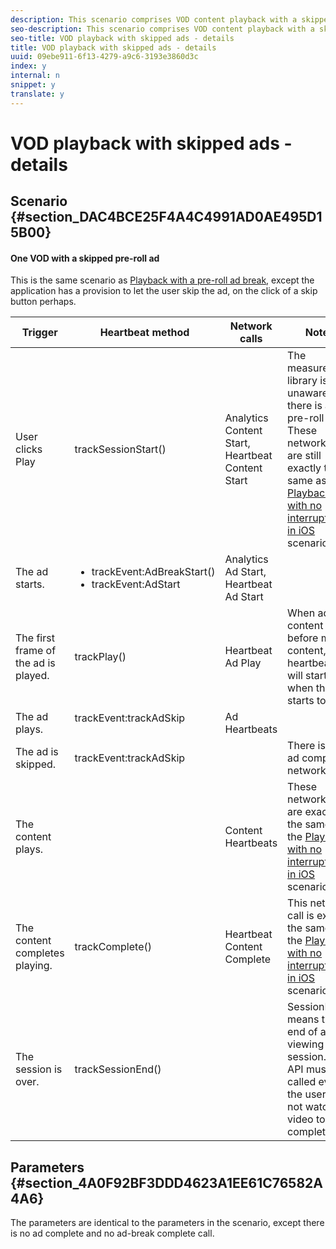 ```yaml
---
description: This scenario comprises VOD content playback with a skipped ad.
seo-description: This scenario comprises VOD content playback with a skipped ad.
seo-title: VOD playback with skipped ads - details
title: VOD playback with skipped ads - details
uuid: 09ebe911-6f13-4279-a9c6-3193e3860d3c
index: y
internal: n
snippet: y
translate: y
---
```


# VOD playback with skipped ads - details


## Scenario {#section_DAC4BCE25F4A4C4991AD0AE495D15B00}


#### One VOD with a skipped pre-roll ad
<table id="table_8308559859FA480C8263DFBBFC716ADB">  
 <desc>
  This is the same scenario as 
  <a href="r_vhl_scenarios_mc-vod-pr-ad-breaks-top.xml#reference_1F38D9E89E0849D19AAD9C45E9CC8F7D" format="dita" scope="local">Playback with a pre-roll ad break</a>, except the application has a provision to let the user skip the ad, on the click of a skip button perhaps. 
 </desc> 
 <thead> 
  <tr> 
   <th colname="col1" class="entry">Trigger</th> 
   <th colname="col2" class="entry">Heartbeat method</th> 
   <th colname="col3" class="entry">Network calls</th> 
   <th colname="col4" class="entry">Notes</th> 
  </tr>
 </thead>
 <tbody> 
  <tr> 
   <td colname="col1">User clicks <span class="uicontrol">Play</span> </td> 
   <td colname="col2"><span class="codeph">trackSessionStart()</span> </td> 
   <td colname="col3">Analytics Content Start, Heartbeat Content Start</td> 
   <td colname="col4">The measurement library is unaware that there is a pre-roll ad. These network calls are still exactly the same as <a href="r_vhl_scenarios_mc-vod-40-no-interup-top.xml#concept_DCD05D528AE642C686C07819C6C18316" format="dita" scope="local">Playback with no interruptions in iOS</a> scenario. </td> 
  </tr> 
  <tr> 
   <td colname="col1">The ad starts.</td> 
   <td colname="col2"> 
    <ul id="ul_6CFE71C5EBC34B7483B1D4E1A73F47E7"> 
     <li id="li_398694BCFA154E30B5986FE3B8694B0C"><span class="codeph">trackEvent:AdBreakStart()</span> </li> 
     <li id="li_D3CE6F0159A44CA9A547CEBB61F06FB5"><span class="codeph">trackEvent:AdStart</span> </li> 
    </ul> </td> 
   <td colname="col3">Analytics Ad Start, Heartbeat Ad Start</td> 
   <td colname="col4"> </td> 
  </tr> 
  <tr> 
   <td colname="col1">The first frame of the ad is played.</td> 
   <td colname="col2"><span class="codeph">trackPlay()</span> </td> 
   <td colname="col3">Heartbeat Ad Play</td> 
   <td colname="col4">When ad content plays before main content, the heartbeats will start when the ad starts to play.</td> 
  </tr> 
  <tr> 
   <td colname="col1">The ad plays.</td> 
   <td colname="col2"><span class="codeph">trackEvent:trackAdSkip</span> <p> </p> </td> 
   <td colname="col3">Ad Heartbeats</td> 
   <td colname="col4"> </td> 
  </tr> 
  <tr> 
   <td colname="col1">The ad is skipped.</td> 
   <td colname="col2"><span class="codeph">trackEvent:trackAdSkip</span> </td> 
   <td colname="col3"> </td> 
   <td colname="col4">There is no ad complete network call.</td> 
  </tr> 
  <tr> 
   <td colname="col1">The content plays.</td> 
   <td colname="col2"> </td> 
   <td colname="col3">Content Heartbeats</td> 
   <td colname="col4">These network calls are exactly the same as the <a href="r_vhl_scenarios_mc-vod-40-no-interup-top.xml#concept_DCD05D528AE642C686C07819C6C18316" format="dita" scope="local">Playback with no interruptions in iOS</a> scenario. </td> 
  </tr> 
  <tr> 
   <td colname="col1">The content completes playing.</td> 
   <td colname="col2"><span class="codeph">trackComplete()</span> </td> 
   <td colname="col3">Heartbeat Content Complete</td> 
   <td colname="col4">This network call is exactly the same as the <a href="r_vhl_scenarios_mc-vod-40-no-interup-top.xml#concept_DCD05D528AE642C686C07819C6C18316" format="dita" scope="local">Playback with no interruptions in iOS</a> scenario. </td> 
  </tr> 
  <tr> 
   <td colname="col1">The session is over.</td> 
   <td colname="col2"><span class="codeph">trackSessionEnd()</span> </td> 
   <td colname="col3"> </td> 
   <td colname="col4"><span class="codeph">SessionEnd</span> means the end of a viewing session. This API must be called even if the user does not watch the video to completion. </td> 
  </tr> 
 </tbody> 
</table>


## Parameters {#section_4A0F92BF3DDD4623A1EE61C76582A4A6}

The parameters are identical to the parameters in the [](r_vhl_scenarios_preroll-ad-comm-details-top.md) scenario, except there is no ad complete and no ad-break complete call. 

